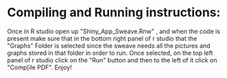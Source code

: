 # Compiling and Running instructions:

Once in R studio open up "Shiny_App_Sweave.Rnw" , and when the code is present make sure that in the bottom right panel of r studio that the "Graphs" Folder is selected since the sweave needs all the pictures and graphs stored in that folder in order to run.
Once selected, on the top left panel of r studio click on the "Run" button and then to the left of it click on "Comp[ile PDF".
Enjoy!
